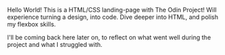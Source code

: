 Hello World! This is a HTML/CSS landing-page with The Odin Project! Will experience turning a design, into code. Dive deeper into HTML, and polish my flexbox skills.

I'll be coming back here later on, to reflect on what went well during the project and what I struggled with. 
